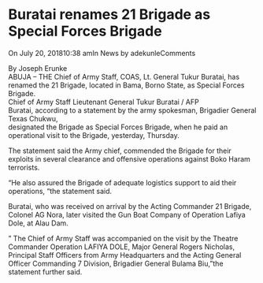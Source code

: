 # Buratai renames 21 Brigade as Special Forces Brigade

On July 20, 201810:38 amIn News by adekunleComments

By Joseph Erunke  
ABUJA – THE Chief of Army Staff, COAS, Lt. General Tukur Buratai, has renamed the 21 Brigade, located in Bama, Borno State, as Special Forces Brigade.  
Chief of Army Staff Lieutenant General Tukur Buratai / AFP  
Buratai, according to a statement by the army spokesman, Brigadier General Texas Chukwu,  
designated the Brigade as Special Forces Brigade, when he paid an operational visit to the Brigade, yesterday, Thursday. 

The statement said the Army chief, commended the Brigade for their exploits in several clearance and offensive operations against Boko Haram terrorists. 

“He also assured the Brigade of adequate logistics support to aid their operations, “the statement said. 

Buratai, who was received on arrival by the Acting Commander 21 Brigade, Colonel AG Nora, later visited the Gun Boat Company of Operation Lafiya Dole, at Alau Dam. 

” The Chief of Army Staff was accompanied on the visit by the Theatre Commander Operation LAFIYA DOLE, Major General Rogers Nicholas, Principal Staff Officers from Army Headquarters and the Acting General Officer Commanding 7 Division, Brigadier General Bulama Biu,”the statement further said. 
